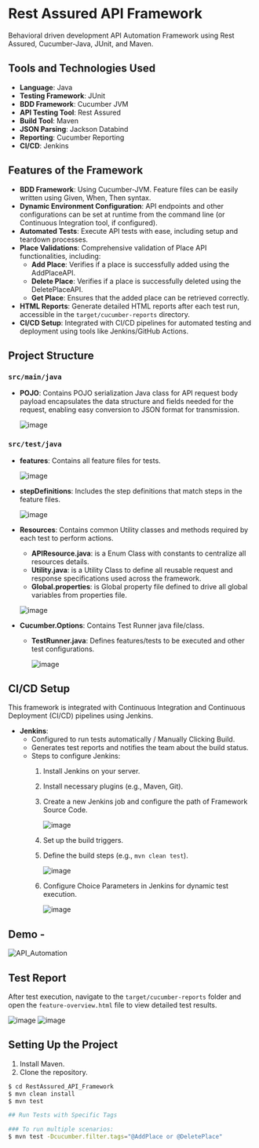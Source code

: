# Rest Assured API Framework

Behavioral driven development API Automation Framework using Rest Assured, Cucumber-Java, JUnit, and Maven.

## Tools and Technologies Used

- **Language**: Java
- **Testing Framework**: JUnit
- **BDD Framework**: Cucumber JVM
- **API Testing Tool**: Rest Assured
- **Build Tool**: Maven
- **JSON Parsing**: Jackson Databind
- **Reporting**: Cucumber Reporting
- **CI/CD**: Jenkins

## Features of the Framework

- **BDD Framework**: Using Cucumber-JVM. Feature files can be easily written using Given, When, Then syntax.
- **Dynamic Environment Configuration**: API endpoints and other configurations can be set at runtime from the command line (or Continuous Integration tool, if configured).
- **Automated Tests**: Execute API tests with ease, including setup and teardown processes.
- **Place Validations**: Comprehensive validation of Place API functionalities, including:
  - **Add Place**: Verifies if a place is successfully added using the AddPlaceAPI.
  - **Delete Place**: Verifies if a place is successfully deleted using the DeletePlaceAPI.
  - **Get Place**: Ensures that the added place can be retrieved correctly.
- **HTML Reports**: Generate detailed HTML reports after each test run, accessible in the `target/cucumber-reports` directory.
- **CI/CD Setup**: Integrated with CI/CD pipelines for automated testing and deployment using tools like Jenkins/GitHub Actions.

## Project Structure

### `src/main/java`

- **POJO**: Contains POJO serialization Java class for API request body payload encapsulates the data structure and fields needed for the request, enabling easy conversion to JSON format for transmission.

  ![image](https://github.com/Tharun-29/RestAssured_API_Framework/assets/60356829/23a381e8-a58a-4ae0-9fa6-32c0f36c3e40)


### `src/test/java`

- **features**: Contains all feature files for tests.

  ![image](https://github.com/Tharun-29/RestAssured_API_Framework/assets/60356829/38e391c9-6780-4bb6-ad17-5ad61edc381e)



- **stepDefinitions**: Includes the step definitions that match steps in the feature files.

  ![image](https://github.com/Tharun-29/RestAssured_API_Framework/assets/60356829/a7930e38-9725-471d-a765-05c53a6988a6)


- **Resources**: Contains common Utility classes and methods required by each test to perform actions.
  - **APIResource.java**: is a Enum Class with constants to centralize all resources details.
  - **Utility.java**: is a Utility Class to define all reusable request and response specifications used across the framework.
  - **Global.properties**: is Global property file defined to drive all global variables from properties file.

  ![image](https://github.com/Tharun-29/RestAssured_API_Framework/assets/60356829/1ec8acba-8ed7-4830-9265-9d33d18c4e95)


- **Cucumber.Options**: Contains Test Runner java file/class.
    - **TestRunner.java**: Defines features/tests to be executed and other test configurations.
 
      ![image](https://github.com/Tharun-29/RestAssured_API_Framework/assets/60356829/6090cf3a-f916-4a96-b7b6-8a5ff4a8d566)


## CI/CD Setup

This framework is integrated with Continuous Integration and Continuous Deployment (CI/CD) pipelines using Jenkins.

- **Jenkins**:
  - Configured to run tests automatically / Manually Clicking Build.
  - Generates test reports and notifies the team about the build status.
  - Steps to configure Jenkins:
    1. Install Jenkins on your server.
    2. Install necessary plugins (e.g., Maven, Git).
    3. Create a new Jenkins job and configure the path of Framework Source Code.
   
       ![image](https://github.com/Tharun-29/RestAssured_API_Framework/assets/60356829/9f9c2201-fe44-4af3-8d6c-571022254f99)

    5. Set up the build triggers.
    6. Define the build steps (e.g., `mvn clean test`).
   
       ![image](https://github.com/Tharun-29/RestAssured_API_Framework/assets/60356829/bad713e6-567c-405a-b8a4-65776d066387)
       
    7. Configure Choice Parameters in Jenkins for dynamic test execution.
   
       ![image](https://github.com/Tharun-29/RestAssured_API_Framework/assets/60356829/b04e7235-e511-418a-9242-8c903409cad9)
       

## Demo - 
![API_Automation](https://github.com/Tharun-29/RestAssured_API_Framework/assets/60356829/5d7e46c3-60c9-464d-a1e1-f8d738824155)


## Test Report

After test execution, navigate to the `target/cucumber-reports` folder and open the `feature-overview.html` file to view detailed test results.

![image](https://github.com/Tharun-29/RestAssured_API_Framework/assets/60356829/22a0b08b-3c24-42fd-b5bc-14abff6a896d)
![image](https://github.com/Tharun-29/RestAssured_API_Framework/assets/60356829/1494bb0e-1072-4637-a7ab-23336c460d51)



## Setting Up the Project

1. Install Maven.
2. Clone the repository.

```sh
$ cd RestAssured_API_Framework
$ mvn clean install
$ mvn test

## Run Tests with Specific Tags

### To run multiple scenarios:
$ mvn test -Dcucumber.filter.tags="@AddPlace or @DeletePlace"

